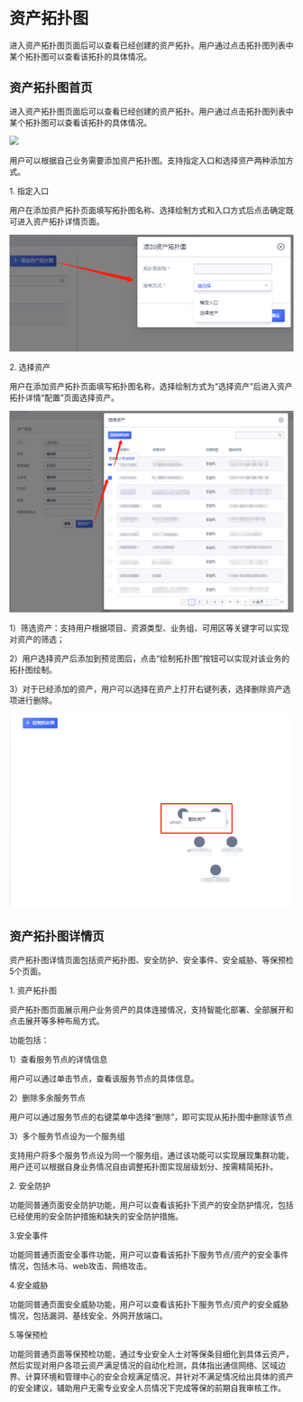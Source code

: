 

# 资产拓扑图

进入资产拓扑图页面后可以查看已经创建的资产拓扑。用户通过点击拓扑图列表中某个拓扑图可以查看该拓扑的具体情况。

## 资产拓扑图首页

进入资产拓扑图页面后可以查看已经创建的资产拓扑。用户通过点击拓扑图列表中某个拓扑图可以查看该拓扑的具体情况。

![](/images/operation/拓扑图首页.png)

用户可以根据自己业务需要添加资产拓扑图。支持指定入口和选择资产两种添加方式。

1\. 指定入口

用户在添加资产拓扑页面填写拓扑图名称、选择绘制方式和入口方式后点击确定既可进入资产拓扑详情页面。

![](/images/operation/拓扑图-添加拓扑图.png)

2\. 选择资产

用户在添加资产拓扑页面填写拓扑图名称，选择绘制方式为“选择资产”后进入资产拓扑详情“配置”页面选择资产。

![](/images/operation/拓扑图-添加资产.png)

1）筛选资产：支持用户根据项目、资源类型、业务组、可用区等关键字可以实现对资产的筛选；

2）用户选择资产后添加到预览图后，点击“绘制拓扑图”按钮可以实现对该业务的拓扑图绘制。

3）对于已经添加的资产，用户可以选择在资产上打开右键列表，选择删除资产选项进行删除。

![](/images/operation/拓扑图-删除资产.png)

## 资产拓扑图详情页

资产拓扑图详情页面包括资产拓扑图、安全防护、安全事件、安全威胁、等保预检5个页面。

1\. 资产拓扑图

资产拓扑图页面展示用户业务资产的具体连接情况，支持智能化部署、全部展开和点击展开等多种布局方式。

功能包括：

1）查看服务节点的详情信息

用户可以通过单击节点，查看该服务节点的具体信息。

2）删除多余服务节点

用户可以通过服务节点的右键菜单中选择“删除”，即可实现从拓扑图中删除该节点

3）多个服务节点设为一个服务组

支持用户将多个服务节点设为同一个服务组，通过该功能可以实现展现集群功能，用户还可以根据自身业务情况自由调整拓扑图实现层级划分、按需精简拓扑。

2\. 安全防护

功能同普通页面安全防护功能，用户可以查看该拓扑下资产的安全防护情况，包括已经使用的安全防护措施和缺失的安全防护措施。

3\.安全事件

功能同普通页面安全事件功能，用户可以查看该拓扑下服务节点/资产的安全事件情况，包括木马、web攻击、网络攻击。

4\.安全威胁

功能同普通页面安全威胁功能，用户可以查看该拓扑下服务节点/资产的安全威胁情况，包括漏洞、基线安全、外网开放端口。

5\.等保预检

功能同普通页面等保预检功能，通过专业安全人士对等保条目细化到具体云资产，然后实现对用户各项云资产满足情况的自动化检测，具体指出通信网络、区域边界、计算环境和管理中心的安全合规满足情况，并针对不满足情况给出具体的资产的安全建议，辅助用户无需专业安全人员情况下完成等保的前期自我审核工作。






